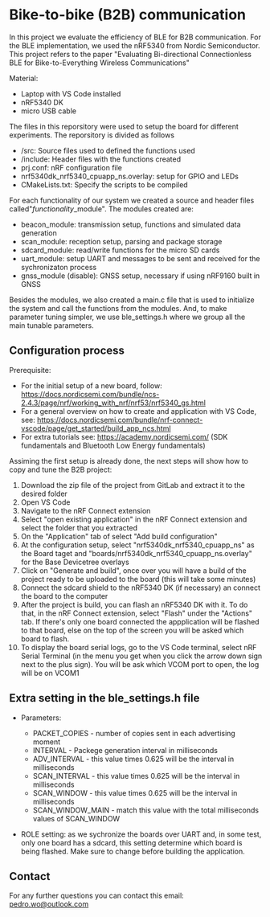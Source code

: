 
# Bike-to-bike (B2B) communication 
In this project we evaluate the efficiency of BLE for B2B communication. For the BLE implementation, we used the nRF5340 from Nordic Semiconductor. This project refers to the paper "Evaluating Bi-directional Connectionless BLE for Bike-to-Everything Wireless Communications"

Material:
* Laptop with VS Code installed
* nRF5340 DK
* micro USB cable

The files in this reporsitory were used to setup the board for different experiments. The reporsitory is divided as follows

* /src: Source files used to defined the functions used
* /include: Header files with the functions created
* prj.conf: nRF configuration file
* nrf5340dk_nrf5340_cpuapp_ns.overlay: setup for GPIO and LEDs
* CMakeLists.txt: Specify the scripts to be compiled

For each functionality of our system we created a source and header files called"*functionality*_module". The modules created are:

* beacon_module: transmission setup, functions and simulated data generation
* scan_module: reception setup, parsing and package storage
* sdcard_module: read/write functions for the micro SD cards
* uart_module: setup UART and messages to be sent and received for the sychronizaton process
* gnss_module (disable): GNSS setup, necessary if using nRF9160 built in GNSS

Besides the modules, we also created a main.c file that is used to initialize the system and call the functions from the modules. And, to make parameter tuning simpler, we use ble_settings.h where we group all the main tunable parameters.

## Configuration process
Prerequisite:
* For the initial setup of a new board, follow: https://docs.nordicsemi.com/bundle/ncs-2.4.3/page/nrf/working_with_nrf/nrf53/nrf5340_gs.html 
* For a general overview on how to create and application with VS Code, see: https://docs.nordicsemi.com/bundle/nrf-connect-vscode/page/get_started/build_app_ncs.html
* For extra tutorials see: https://academy.nordicsemi.com/ (SDK fundamentals and Bluetooth Low Energy fundamentals)

Assiming the first setup is already done, the next steps will show how to copy and tune the B2B project:

1. Download the zip file of the project from GitLab and extract it to the desired folder
2. Open VS Code
3. Navigate to the nRF Connect extension
4. Select "open existing application" in the nRF Connect extension and select the folder that you extracted
5. On the "Application" tab of select "Add build configuration"
6. At the configuration setup, select "nrf5340dk_nrf5340_cpuapp_ns" as the Board taget and "boards/nrf5340dk_nrf5340_cpuapp_ns.overlay" for the Base Devicetree overlays 
7. Click on "Generate and build", once over you will have a build of the project ready to be uploaded to the board (this will take some minutes)
8. Connect the sdcard shield to the nRF5340 DK (if necessary) an connect the board to the computer
9. After the project is build, you can flash an nRF5340 DK with it. To do that, in the nRF Connect extension, select "Flash" under the "Actions" tab. If there's only one board connected the appplication will be flashed to that board, else on the top of the screen you will be asked which board to flash.
10. To display the board serial logs, go to the VS Code terminal, select nRF Serial Terminal (in the menu you get when you click the arrow down sign next to the plus sign). You will be ask which VCOM port to open, the log will be on VCOM1    

## Extra setting in the ble_settings.h file 
* Parameters: 
    * PACKET_COPIES - number of copies sent in each advertising moment
    * INTERVAL - Packege generation interval in milliseconds
    * ADV_INTERVAL - this value times 0.625 will be the interval in milliseconds
    * SCAN_INTERVAL - this value times 0.625 will be the interval in milliseconds
    * SCAN_WINDOW - this value times 0.625 will be the interval in milliseconds
    * SCAN_WINDOW_MAIN - match this value with the total milliseconds values of SCAN_WINDOW

* ROLE setting: as we sychronize the boards over UART and, in some test, only one board has a sdcard, this setting determine which board is being flashed. Make sure to change before building the application. 

## Contact 
For any further questions you can contact this email: pedro.wo@outlook.com


